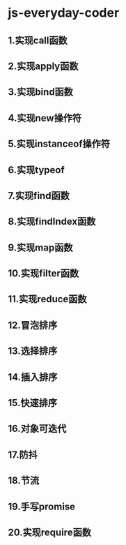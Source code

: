 # js-everyday-coder
## 1.实现call函数
## 2.实现apply函数
## 3.实现bind函数
## 4.实现new操作符
## 5.实现instanceof操作符
## 6.实现typeof
## 7.实现find函数
## 8.实现findIndex函数
## 9.实现map函数
## 10.实现filter函数
## 11.实现reduce函数
## 12.冒泡排序
## 13.选择排序
## 14.插入排序
## 15.快速排序
## 16.对象可迭代
## 17.防抖
## 18.节流
## 19.手写promise
## 20.实现require函数